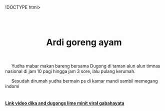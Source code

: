 !DOCTYPE html>
<html>
  <head>
    <title>Mas renoFX</title>
  </head>
  <body>
  <br><br>
  <h1 align="center">Ardi goreng ayam</h1>
  <br>
  <p style="text-indent: 20px;">Yudha mabar makan bareng bersama Dugong di taman alun alun timnas nasional di jam 10 pagi hingga jam 3 sore, lalu pulang kerumah.<br>
  <p style="text-indent: 20px;">Sesudah dirumah yudha bermain ps di kamar mandi sambil memegang indomi<br>
  <br>
<h4><a href="https://youtu.be/H6N-ZFT5pas?si=a2uSKf083sshL_rv">Link video dika and dugongs lime minit viral gabahayata </a></h4>
  </body>
</html>
